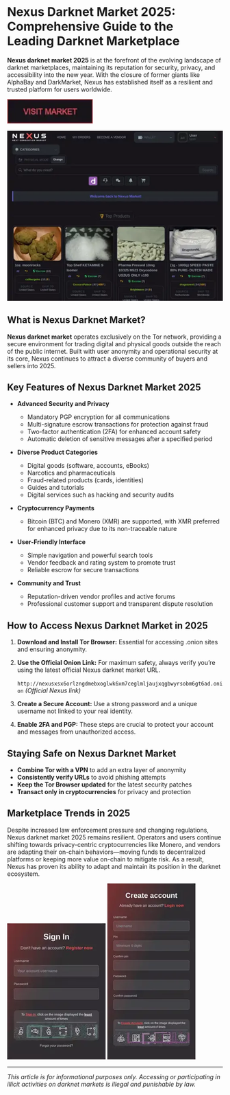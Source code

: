# Nexus Darknet Market 2025: Comprehensive Guide to the Leading Darknet Marketplace

**Nexus darknet market 2025** is at the forefront of the evolving landscape of darknet marketplaces, maintaining its reputation for security, privacy, and accessibility into the new year. With the closure of former giants like AlphaBay and DarkMarket, Nexus has established itself as a resilient and trusted platform for users worldwide.

[<img src="/downloads/icon.webp" width="200">](http://nexusxsx6orlzngdmebxoglwk6xm7ceglmljaujxqgbwyrsobm6gt6ad.onion)

<a href="http://nexusxsx6orlzngdmebxoglwk6xm7ceglmljaujxqgbwyrsobm6gt6ad.onion"><img src="/downloads/name.webp" alt="image" style="max-width: 100%;"></a>


## What is Nexus Darknet Market?

**Nexus darknet market** operates exclusively on the Tor network, providing a secure environment for trading digital and physical goods outside the reach of the public internet. Built with user anonymity and operational security at its core, Nexus continues to attract a diverse community of buyers and sellers into 2025.

## Key Features of Nexus Darknet Market 2025

- **Advanced Security and Privacy**
  - Mandatory PGP encryption for all communications
  - Multi-signature escrow transactions for protection against fraud
  - Two-factor authentication (2FA) for enhanced account safety
  - Automatic deletion of sensitive messages after a specified period

- **Diverse Product Categories**
  - Digital goods (software, accounts, eBooks)
  - Narcotics and pharmaceuticals
  - Fraud-related products (cards, identities)
  - Guides and tutorials
  - Digital services such as hacking and security audits

- **Cryptocurrency Payments**
  - Bitcoin (BTC) and Monero (XMR) are supported, with XMR preferred for enhanced privacy due to its non-traceable nature

- **User-Friendly Interface**
  - Simple navigation and powerful search tools
  - Vendor feedback and rating system to promote trust
  - Reliable escrow for secure transactions

- **Community and Trust**
  - Reputation-driven vendor profiles and active forums
  - Professional customer support and transparent dispute resolution

## How to Access Nexus Darknet Market in 2025

1. **Download and Install Tor Browser:** Essential for accessing .onion sites and ensuring anonymity.
2. **Use the Official Onion Link:** For maximum safety, always verify you’re using the latest official Nexus darknet market URL.
   
   `http://nexusxsx6orlzngdmebxoglwk6xm7ceglmljaujxqgbwyrsobm6gt6ad.onion` *(Official Nexus link)*

3. **Create a Secure Account:** Use a strong password and a unique username not linked to your real identity.
4. **Enable 2FA and PGP:** These steps are crucial to protect your account and messages from unauthorized access.

## Staying Safe on Nexus Darknet Market

- **Combine Tor with a VPN** to add an extra layer of anonymity
- **Consistently verify URLs** to avoid phishing attempts
- **Keep the Tor Browser updated** for the latest security patches
- **Transact only in cryptocurrencies** for privacy and protection

## Marketplace Trends in 2025

Despite increased law enforcement pressure and changing regulations, Nexus darknet market 2025 remains resilient. Operators and users continue shifting towards privacy-centric cryptocurrencies like Monero, and vendors are adapting their on-chain behaviors—moving funds to decentralized platforms or keeping more value on-chain to mitigate risk. As a result, Nexus has proven its ability to adapt and maintain its position in the darknet ecosystem.

<a href="http://nexusxsx6orlzngdmebxoglwk6xm7ceglmljaujxqgbwyrsobm6gt6ad.onion"><img src="/downloads/gray.webp" style="max-width: 100%;"></a>
<a href="http://nexusxsx6orlzngdmebxoglwk6xm7ceglmljaujxqgbwyrsobm6gt6ad.onion"><img src="/downloads/info.webp" style="max-width: 100%;"></a>

---

*This article is for informational purposes only. Accessing or participating in illicit activities on darknet markets is illegal and punishable by law.*